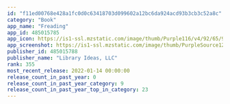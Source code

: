 ```yaml
---
id: "f11ed00768e428a1fc0d0c63418703d099602a12bc6da924acd93b3cb3c52a8c"
category: "Book"
app_name: "Freading"
app_id: 485015785
app_icon: https://is1-ssl.mzstatic.com/image/thumb/Purple116/v4/92/65/99/92659900-5e06-38b1-fd41-342b1473e3b1/AppIcon-1x_U007emarketing-3-85-220.png/1024x1024bb.png
app_screenshot: https://is1-ssl.mzstatic.com/image/thumb/PurpleSource125/v4/11/d0/1b/11d01b40-ea40-0bad-3f74-a125c4cf70b5/70797bac-4e6c-4645-b2f4-2310b51e74c9_Simulator_Screen_Shot_-_iPhone_12_Pro_Max_-_2021-08-16_at_11.05.15.png/1284x2778bb.png
publisher_id: 485015788
publisher_name: "Library Ideas, LLC"
rank: 355
most_recent_release: 2022-01-14 00:00:00
release_count_in_past_year: 0
release_count_in_past_year_category: 9
release_count_in_past_year_top_in_category: 23
---
```

